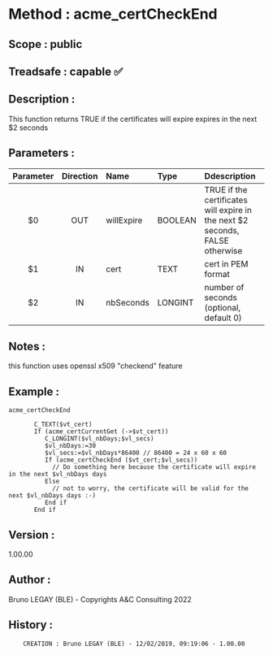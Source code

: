 ﻿# **Method :** acme_certCheckEnd
## **Scope :** public
## **Treadsafe :** capable ✅ 
## **Description :** 
This function returns TRUE if the certificates will expire expires in the next $2 seconds
## **Parameters :** 
| Parameter | Direction | Name | Type | Ddescription | 
|:----:|:----:|:----|:----|:----| 
| $0 | OUT | willExpire | BOOLEAN | TRUE if the certificates will expire in the next $2 seconds, FALSE otherwise | 
| $1 | IN | cert | TEXT | cert in PEM format | 
| $2 | IN | nbSeconds | LONGINT | number of seconds (optional, default 0) | 

## **Notes :** 
this function uses openssl x509 "checkend" feature
## **Example :** 
```
acme_certCheckEnd
      
       C_TEXT($vt_cert)
       If (acme_certCurrentGet (->$vt_cert))
          C_LONGINT($vl_nbDays;$vl_secs)
          $vl_nbDays:=30
          $vl_secs:=$vl_nbDays*86400 // 86400 = 24 x 60 x 60
          If (acme_certCheckEnd ($vt_cert;$vl_secs))
            // Do something here because the certificate will expire in the next $vl_nbDays days
          Else
            // not to worry, the certificate will be valid for the next $vl_nbDays days :-)
          End if
       End if
```
## **Version :** 
1.00.00
## **Author :** 
Bruno LEGAY (BLE) - Copyrights A&C Consulting 2022
## **History :** 

        CREATION : Bruno LEGAY (BLE) - 12/02/2019, 09:19:06 - 1.00.00
